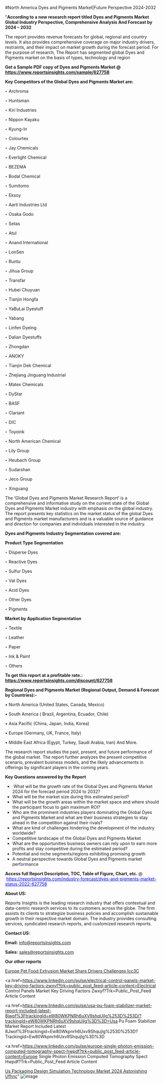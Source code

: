 #North America Dyes and Pigments Market|Future Perspective 2024-2032

"<strong>According to a new research report titled Dyes and Pigments Market Global Industry Perspective, Comprehensive Analysis And Forecast by 2024 – 2032</strong>

The report provides revenue forecasts for global, regional and country levels. It also provides comprehensive coverage on major industry drivers, restraints, and their impact on market growth during the forecast period. For the purpose of research, The Report has segmented global Dyes and Pigments market on the basis of types, technology and region

<strong>Get a Sample PDF copy of Dyes and Pigments Market </strong><strong>@<a href=https://www.reportsinsights.com/sample/627758 style=color:#0000ff;> https://www.reportsinsights.com/sample/627758</a></strong></font>

<strong>Key Competitors of the Global Dyes and Pigments Market are:</strong>

‣ Archroma

‣ Huntsman

‣ Kiri Industries

‣ Nippon Kayaku

‣ Kyung-In

‣ Colourtex

‣ Jay Chemicals

‣ Everlight Chemical

‣ BEZEMA

‣ Bodal Chemical

‣ Sumitomo

‣ Eksoy

‣ Aarti Industries Ltd

‣ Osaka Godo

‣ Setas

‣ Atul

‣ Anand International

‣ LonSen

‣ Runtu

‣ Jihua Group

‣ Transfar

‣ Hubei Chuyuan

‣ Tianjin Hongfa

‣ YaBuLai Dyestuff

‣ Yabang

‣ Linfen Dyeing

‣ Dalian Dyestuffs

‣ Zhongdan

‣ ANOKY

‣ Tianjin Dek Chemical

‣ Zhejiang Jinguang Industrial

‣ Matex Chemicals

‣ DyStar

‣ BASF

‣ Clariant

‣ DIC

‣ Toyoink

‣ North American Chemical

‣ Lily Group

‣ Heubach Group

‣ Sudarshan

‣ Jeco Group

‣ Xinguang

The ‘Global Dyes and Pigments Market Research Report’ is a comprehensive and informative study on the current state of the Global Dyes and Pigments Market industry with emphasis on the global industry. The report presents key statistics on the market status of the global Dyes and Pigments market manufacturers and is a valuable source of guidance and direction for companies and individuals interested in the industry.

<strong>Dyes and Pigments Industry Segmentation covered are:</strong>

<strong>Product Type Segmentation</strong>

‣    Disperse Dyes

‣ Reactive Dyes

‣ Sulfur Dyes

‣ Vat Dyes

‣ Acid Dyes

‣ Other Dyes

‣ Pigments

<strong>Market by Application Segmentation</strong>

‣   Textile

‣ Leather

‣ Paper

‣ Ink & Paint

‣ Others

<strong>To get this report at a profitable rate.: <a href=https://www.reportsinsights.com/discount/627758 style=color:#0000ff;>https://www.reportsinsights.com/discount/627758</a></strong></font>

<strong>Regional Dyes and Pigments Market (Regional Output, Demand &amp; Forecast by Countries):-</strong>

• North America (United States, Canada, Mexico)

• South America ( Brazil, Argentina, Ecuador, Chile)

• Asia Pacific (China, Japan, India, Korea)

• Europe (Germany, UK, France, Italy)

• Middle East Africa (Egypt, Turkey, Saudi Arabia, Iran) And More.

The research report studies the past, present, and future performance of the global market. The report further analyzes the present competitive scenario, prevalent business models, and the likely advancements in offerings by significant players in the coming years.

<strong>Key Questions answered by the Report</strong>
<ul>
  <li> What will be the growth rate of the Global Dyes and Pigments Market 2024 for the forecast period 2024 to 2032?</li>
  <li>What will be the market size during this estimated period?</li>
  <li>What will be the growth areas within the market space and where should the participant focus to gain maximum ROI?</li>
  <li>Who are the prominent industries players dominating the Global Dyes and Pigments Market and what are their business strategies to stay ahead in the competition against their rivals?</li>
  <li>What are kind of challenges hindering the development of the industry worldwide?</li>
  <li>Competitive landscape of the Global Dyes and Pigments Market</li>
  <li>What are the opportunities business owners can rely upon to earn more profits and stay competitive during the estimated period?</li>
  <li>Potential and niche segments/regions exhibiting promising growth</li>
  <li>A neutral perspective towards Global Dyes and Pigments market performance</li>
</ul>
<strong>Access full Report Description, TOC, Table of Figure, Chart, etc. </strong>@  <a href=https://reportsinsights.com/industry-forecast/dyes-and-pigments-market-status-2022-627758 style=color:#0000ff;>https://reportsinsights.com/industry-forecast/dyes-and-pigments-market-status-2022-627758</a></font>

<strong><strong>About US</strong>:</strong>

Reports Insights is the leading research industry that offers contextual and data-centric research services to its customers across the globe. The firm assists its clients to strategize business policies and accomplish sustainable growth in their respective market domain. The industry provides consulting services, syndicated research reports, and customized research reports.

<strong>Contact US:</strong>

<p class=""""><b>Email:</b> <a href=mailto:info@reportsinsights.com>info@reportsinsights.com</a></p>
<p class=""""><b>Sales:</b> <a href=mailto:sales@reportsinsights.com>sales@reportsinsights.com</a></p>

<strong>Our other reports</strong>

<a href=https://www.linkedin.com/pulse/europe-pet-food-extrusion-market-share-drivers-challenges-icc3c/>Europe Pet Food Extrusion Market Share Drivers Challenges Icc3C</a>

<a href=https://www.linkedin.com/pulse/electrical-control-panels-market-key-driving-factors-zwxyf?trk=public_post_feed-article-content>Electrical Control Panels Market Key Driving Factors Zwxyf?Trk=Public_Post_Feed Article Content</a>

<a href=https://www.linkedin.com/pulse/usa-pu-foam-stabilizer-market-report-included-latest-8jwof%3FtrackingId=eW80WKPNRh6uXV9shqUjlg%253D%253D/?trackingId=eW80WKPNRh6uXV9shqUjlg%3D%3D>Usa Pu Foam Stabilizer Market Report Included Latest 8Jwof%3Ftrackingid=Ew80Wkpnrh6Uxv9Shqujlg%253D%253D?Trackingid=Ew80Wkpnrh6Uxv9Shqujlg%3D%3D</a>

<a href=https://www.linkedin.com/pulse/europe-single-photon-emission-computed-tomography-spect-hwpdf?trk=public_post_feed-article-content>Europe Single Photon Emission Computed Tomography Spect Hwpdf?Trk=Public_Post_Feed Article Content</a>

<a href=https://www.linkedin.com/pulse/us-packaging-design-simulation-technology-market-2024-astonishing-ufhnc/>Us Packaging Design Simulation Technology Market 2024 Astonishing Ufhnc</a>"
![image](https://github.com/aakesh123242/RIMarket/assets/158431203/8853d873-36e7-4777-9b4e-e187d75575b9)

